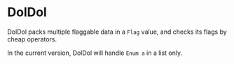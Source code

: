 DolDol
====

DolDol packs multiple flaggable data in a `Flag` value,
and checks its flags by cheap operators.

In the current version, DolDol will handle `Enum a` in a list only.
